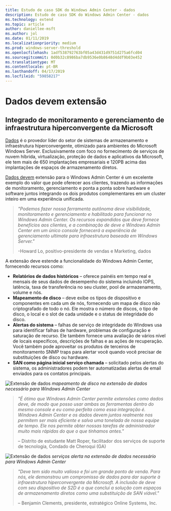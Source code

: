 ```yaml
---
title: Estudo de caso SDK do Windows Admin Center - dados
description: Estudo de caso SDK do Windows Admin Center - dados
ms.technology: extend
ms.topic: article
author: daniellee-msft
ms.author: jol
ms.date: 01/11/2019
ms.localizationpriority: medium
ms.prod: windows-server-threshold
ms.openlocfilehash: 1adf538792763bf05a43d431d9751d275a6fcd04
ms.sourcegitcommit: 0d0b32c8986ba7db9536e0b8648d4ddf9b03e452
ms.translationtype: MT
ms.contentlocale: pt-BR
ms.lasthandoff: 04/17/2019
ms.locfileid: "59858217"
---
```

# <a name="dataon-must-extension"></a>Dados devem extensão

## <a name="integrated-monitoring-and-management-for-microsoft-hyper-converged-infrastructure"></a>Integrado de monitoramento e gerenciamento de infraestrutura hiperconvergente da Microsoft

[Dados](http://www.dataonstorage.com/) é o provedor líder do setor de sistemas de armazenamento e infraestrutura hiperconvergente, otimizado para ambientes do Microsoft Windows Server. Exclusivamente com foco no fornecimento de serviços de nuvem híbrida, virtualização, proteção de dados e aplicativos da Microsoft, ele tem mais de 650 implantações empresariais e 120PB acima das implantações de espaços de armazenamento diretos.

[Dados devem](http://www.dataonstorage.com/must) extensão para o Windows Admin Center é um excelente exemplo do valor que pode oferecer aos clientes, trazendo as informações de monitoramento, gerenciamento e ponta a ponta sobre hardware e software juntos integrando os dois produtos complementares em um cluster inteiro em uma experiência unificada.

> <cite>"Podemos fazer nossa ferramenta autônoma deve visibilidade, monitoramento e gerenciamento e habilitado para funcionar no Windows Admin Center. Os recursos expandidos que deve fornece benefícios aos clientes, e a combinação de deve e Windows Admin Center em um único console fornecerá a experiência de gerenciamento ultimate para infraestrutura baseada em Windows Server."</cite>
>
> -Howard Lo, positivo-presidente de vendas e Marketing, dados

A extensão deve estende a funcionalidade do Windows Admin Center, fornecendo recursos como:
- **Relatórios de dados históricos** – oferece painéis em tempo real e mensais de seus dados de desempenho do sistema incluindo IOPS, latência, taxa de transferência no seu cluster, pool de armazenamento, volume e nós.
- **Mapeamento de disco** – deve exibe os tipos de dispositivo e componentes em cada um de nós, fornecendo um mapa de disco não criptografado de todo o nó. Ele mostra o número de discos, o tipo de disco, o local e o slot de cada unidade e o status de integridade do disco.
- **Alertas do sistema** – falhas de serviço de integridade do Windows usa para identificar falhas de hardware, problemas de configuração e saturação de recurso. Ele também fornece uma avaliação de vários nível de locais específicos, descrições de falhas e as ações de recuperação. Você também pode aproveitar os produtos de terceiros de monitoramento SNMP traps para alertar você quando você precisar de substituições de disco ou hardware.
- **SAN como página inicial serviço chamada** – solicitado pelos alertas do sistema, os administradores podem ter automatizadas alertas de email enviados para os contatos principais.

![Extensão de dados](../../media/extend-case-study-dataon/dataon-1.png)
*mapeamento de disco na extensão de dados necessário para Windows Admin Center*

> <cite>"É ótimo que Windows Admin Center permite extensões como dados deve, de modo que posso usar ambas as ferramentas dentro do mesmo console e eu como perfeita como essa integração é. Windows Admin Center e os dados devem juntos realmente nos permitem ser mais eficiente e salva uma tonelada de nossa equipe de tempo. Ele nos permite obter nossas tarefas de administrador muito mais rápidas do que o que tínhamos antes."</cite>
>
> – Distrito de estudante Matt Roper, facilitador dos serviços de suporte de tecnologia, Condado de Cheroqui (GA)

![Extensão de dados](../../media/extend-case-study-dataon/dataon-2.png)
*serviços alerta na extensão de dados necessário para Windows Admin Center*

> <cite>"Deve tem sido muito valioso e foi um grande ponto de venda. Para nós, ele demonstrou um compromisso de dados para dar suporte à infraestrutura hiperconvergente da Microsoft. A inclusão de deve com seu dispositivo de S2D é o que conclui a solução com espaços de armazenamento diretos como uma substituição de SAN viável." </cite>
>
> – Benjamin Clements, presidente, estratégico Online Systems, Inc.